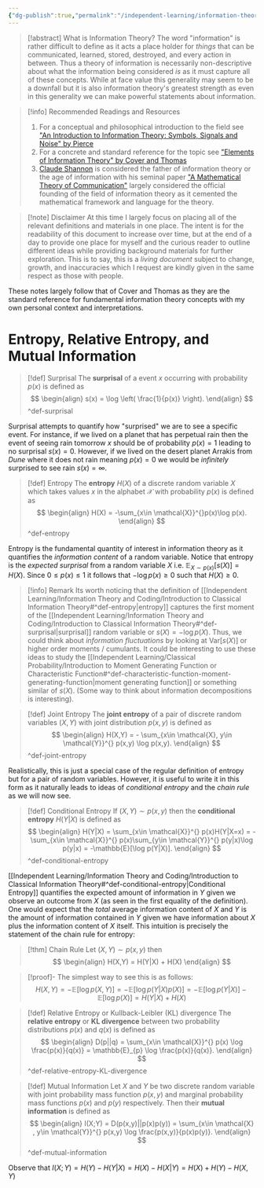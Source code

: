 ```yaml
---
{"dg-publish":true,"permalink":"/independent-learning/information-theory-and-coding/introduction-to-classical-information-theory/","created":"2025-02-04T08:27:56.742-07:00","updated":"2025-03-13T18:22:35.293-06:00"}
---
```


> [!abstract] What is Information Theory?
> The word "information" is rather difficult to define as it acts a place holder for *things* that can be communicated, learned, stored, destroyed, and every action in between. Thus a theory of information is necessarily non-descriptive about what the information being considered *is* as it must capture all of these concepts. While at face value this generality may seem to be a downfall but it is also information theory's greatest strength as even in this generality we can make powerful statements about information. 



> [!info] Recommended Readings and Resources
> 1. For a conceptual and philosophical introduction to the field see ["An Introduction to Information Theory: Symbols, Signals and Noise" by Pierce](https://books.google.com/books/about/An_Introduction_to_Information_Theory.html?id=eKvhiI2ogwEC)
> 2. For a concrete and standard reference for the topic see ["Elements of Information Theory" by Cover and Thomas](https://books.google.com/books/about/Elements_of_Information_Theory.html?id=VWq5GG6ycxMC)
> 3. [Claude Shannon](https://en.wikipedia.org/wiki/Claude_Shannon#) is considered the father of information theory or the age of information with his seminal paper ["A Mathematical Theory of Communication"](https://people.math.harvard.edu/~ctm/home/text/others/shannon/entropy/entropy.pdf) largely considered the official founding of the field of information theory as it cemented the mathematical framework and language for the theory.

> [!note] Disclaimer
> At this time I largely focus on placing all of the relevant definitions and materials in one place. The intent is for the readability of this document to increase over time, but at the end of a day to provide one place for myself and the curious reader to outline different ideas while providing background materials for further exploration. This is to say, this is a *living document* subject to change, growth, and inaccuracies which I request are kindly given in the same respect as those with people.

These notes largely follow that of Cover and Thomas as they are the standard reference for fundamental information theory concepts with my own personal context and interpretations. 

# Entropy, Relative Entropy, and Mutual Information


> [!def] Surprisal
> The **surprisal** of a event $x$ occurring with probability $p(x)$ is defined as
> $$
\begin{align}
s(x) = \log \left( \frac{1}{p(x)} \right).
\end{align}
>$$
>^def-surprisal

Surprisal attempts to quantify how "surprised" we are to see a specific event. For instance, if we lived on a planet that has perpetual rain then the event of seeing rain tomorrow $x$ should be of probability $p(x)=1$ leading to no surprisal $s(x)=0$. However, if we lived on the desert planet Arrakis from *Dune* where it does not rain meaning $p(x)=0$ we would be *infinitely* surprised to see rain $s(x)=\infty$. 

> [!def] Entropy
> The **entropy** $H(X)$ of a discrete random variable $X$ which takes values $x$ in the alphabet $\mathcal{X}$ with probability $p(x)$ is defined as
> $$
\begin{align}
H(X) = -\sum_{x\in \mathcal{X}}^{}p(x)\log p(x).
\end{align}
>$$
>^def-entropy

Entropy is the fundamental quantity of interest in information theory as it quantifies the *information content* of a random variable. Notice that entropy is the *expected surprisal* from a random variable $X$ i.e. $\mathbb{E}_{X\sim p(x)}[s(X)]=H(X)$. Since $0\le p(x) \le 1$ it follows that $-\log p(x)\ge 0$ such that $H(X)\geq 0$.

> [!info] Remark
> Its worth noticing that the definition of [[Independent Learning/Information Theory and Coding/Introduction to Classical Information Theory#^def-entropy\|entropy]] captures the first moment of the [[Independent Learning/Information Theory and Coding/Introduction to Classical Information Theory#^def-surprisal\|surprisal]] random variable or $s(X)=-\log p(X)$. Thus, we could think about *information fluctuations* by looking at $\mathrm{Var}[s(X)]$ or higher order moments / cumulants. It could be interesting to use these ideas to study the [[Independent Learning/Classical Probability/Introduction to Moment Generating Function or Characteristic Function#^def-characteristic-function-moment-generating-function\|moment generating function]] or something similar of $s(X)$. (Some way to think about information decompositions is interesting).

> [!def] Joint Entropy
> The **joint entropy** of a pair of discrete random variables $(X,Y)$ with joint distribution $p(x,y)$ is defined as
> $$
\begin{align}
H(X,Y) = - \sum_{x\in \mathcal{X}, y\in \mathcal{Y}}^{} p(x,y) \log p(x,y).
\end{align}
>$$
>^def-joint-entropy

Realistically, this is just a special case of the regular definition of entropy but for a pair of random variables. However, it is useful to write it in this form as it naturally leads to ideas of *conditional entropy* and the *chain rule* as we will now see.

> [!def] Conditional Entropy
> If $(X,Y)\sim p(x,y)$ then the **conditional entropy** $H(Y|X)$ is defined as
> $$
\begin{align}
H(Y|X) = \sum_{x\in \mathcal{X}}^{} p(x)H(Y|X=x) = -\sum_{x\in \mathcal{X}}^{} p(x)\sum_{y\in \mathcal{Y}}^{} p(y|x)\log p(y|x) = -\mathbb{E}[\log p(Y|X)].
\end{align}
>$$
>^def-conditional-entropy

[[Independent Learning/Information Theory and Coding/Introduction to Classical Information Theory#^def-conditional-entropy\|Conditional Entropy]] quantifies the expected amount of information in $Y$ given we observe an outcome from $X$ (as seen in the first equality of the definition). One would expect that the *total* average information content of $X$ and $Y$ is the amount of information contained in $Y$ given we have information about $X$ plus the information content of $X$ itself. This intuition is precisely the statement of the chain rule for entropy:

> [!thm] Chain Rule
> Let $(X,Y)\sim p(x,y)$ then
> $$
\begin{align}
H(X,Y) = H(Y|X) + H(X)
\end{align}
>$$

> [!proof]-
> The simplest way to see this is as follows:
> $$
H(X,Y)=-\mathbb{E}[\log p(X,Y)]=-\mathbb{E}[\log p(Y|X)p(X)]=-\mathbb{E}[\log p(Y|X)]-\mathbb{E}[\log p(X)] = H(Y|X) + H(X)
>$$


> [!def] Relative Entropy or Kullback-Leibler (KL) divergence
> The **relative entropy** or **KL divergence** between two probability distributions $p(x)$ and $q(x)$ is defined as
> $$
\begin{align}
D(p||q) = \sum_{x\in \mathcal{X}}^{} p(x) \log \frac{p(x)}{q(x)} = \mathbb{E}_{p} \log \frac{p(x)}{q(x)}.
\end{align}
>$$
>^def-relative-entropy-KL-divergence


> [!def] Mutual Information
> Let $X$ and $Y$ be two discrete random variable with joint probability mass function $p(x,y)$ and marginal probability mass functions $p(x)$ and $p(y)$ respectively. Then their **mutual information** is defined as
> $$
\begin{align}
I(X;Y) = D(p(x,y)||p(x)p(y)) = \sum_{x\in \mathcal{X} , y\in \mathcal{Y}}^{} p(x,y) \log \frac{p(x,y)}{p(x)p(y)}.
\end{align}
>$$
>^def-mutual-information

Observe that $I(X;Y) = H(Y)-H(Y|X)=H(X)-H(X|Y)=H(X)+H(Y)-H(X,Y)$

